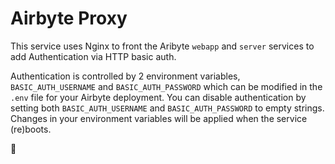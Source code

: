 # Airbyte Proxy

This service uses Nginx to front the Aribyte `webapp` and `server` services to add Authentication via HTTP basic auth.

Authentication is controlled by 2 environment variables, `BASIC_AUTH_USERNAME` and `BASIC_AUTH_PASSWORD` which can be modified in the `.env` file for your Airbyte deployment. You can disable authentication by setting both `BASIC_AUTH_USERNAME` and `BASIC_AUTH_PASSWORD` to empty strings. Changes in your environment variables will be applied when the service (re)boots.

🐙
